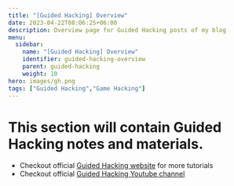 ```yaml
---
title: "[Guided Hacking] Overview"
date: 2023-04-22T08:06:25+06:00
description: Overview page for Guided Hacking posts of my blog
menu:
  sidebar:
    name: "[Guided Hacking] Overview"
    identifier: guided-hacking-overview
    parent: guided-hacking
    weight: 10
hero: images/gh.png
tags: ["Guided Hacking","Game Hacking"]
---
```


# This section will contain Guided Hacking notes and materials.
- Checkout official [Guided Hacking website](https://guidedhacking.com) for more tutorials
- Checkout official [Guided Hacking Youtube channel](https://www.youtube.com/@GuidedHacking)